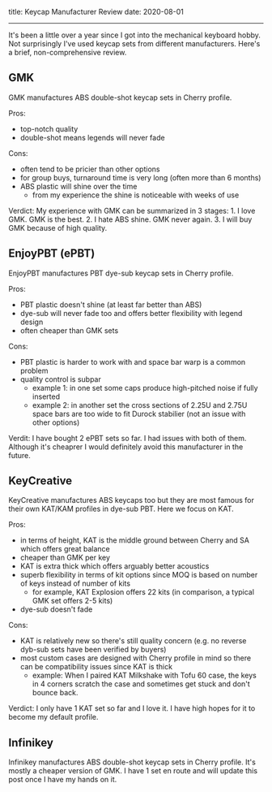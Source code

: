 title: Keycap Manufacturer Review
date: 2020-08-01

---

It's been a little over a year since I got into the mechanical keyboard hobby. Not surprisingly I've used keycap sets from different manufacturers. Here's a brief, non-comprehensive review.

## GMK

GMK manufactures ABS double-shot keycap sets in Cherry profile.

Pros:

- top-notch quality
- double-shot means legends will never fade

Cons:

- often tend to be pricier than other options
- for group buys, turnaround time is very long (often more than 6 months)
- ABS plastic will shine over the time
  - from my experience the shine is noticeable with weeks of use

Verdict: My experience with GMK can be summarized in 3 stages: 1. I love GMK. GMK is the best. 2. I hate ABS shine. GMK never again. 3. I will buy GMK because of high quality.

## EnjoyPBT (ePBT)

EnjoyPBT manufactures PBT dye-sub keycap sets in Cherry profile.

Pros:

- PBT plastic doesn't shine (at least far better than ABS)
- dye-sub will never fade too and offers better flexibility with legend design
- often cheaper than GMK sets

Cons:

- PBT plastic is harder to work with and space bar warp is a common problem
- quality control is subpar
  - example 1: in one set some caps produce high-pitched noise if fully inserted
  - example 2: in another set the cross sections of 2.25U and 2.75U space bars are too wide to fit Durock stabilier (not an issue with other options)

Verdit: I have bought 2 ePBT sets so far. I had issues with both of them. Although it's cheaprer I would definitely avoid this manufacturer in the future.

## KeyCreative

KeyCreative manufactures ABS keycaps too but they are most famous for their own KAT/KAM profiles in dye-sub PBT. Here we focus on KAT.

Pros:

- in terms of height, KAT is the middle ground between Cherry and SA which offers great balance
- cheaper than GMK per key
- KAT is extra thick which offers arguably better acoustics
- superb flexibility in terms of kit options since MOQ is based on number of keys instead of number of kits
  - for example, KAT Explosion offers 22 kits (in comparison, a typical GMK set offers 2-5 kits)
- dye-sub doesn't fade


Cons:

- KAT is relatively new so there's still quality concern (e.g. no reverse dyb-sub sets have been verified by buyers)
- most custom cases are designed with Cherry profile in mind so there can be compatibility issues since KAT is thick
   - example: When I paired KAT Milkshake with Tofu 60 case, the keys in 4 corners scratch the case and sometimes get stuck and don't bounce back.


Verdict: I only have 1 KAT set so far and I love it. I have high hopes for it to become my default profile.

## Infinikey

Infinikey manufactures ABS double-shot keycap sets in Cherry profile. It's mostly a cheaper version of GMK. I have 1 set en route and will update this post once I have my hands on it.
